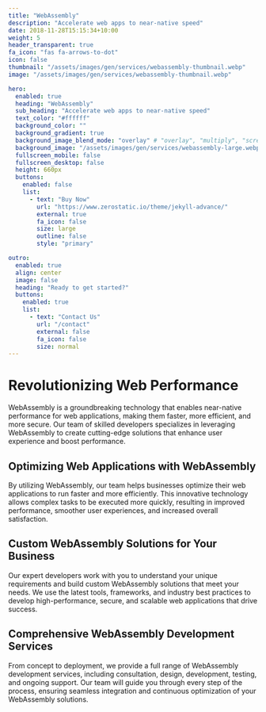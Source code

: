 ```yaml
---
title: "WebAssembly"
description: "Accelerate web apps to near-native speed"
date: 2018-11-28T15:15:34+10:00
weight: 5
header_transparent: true
fa_icon: "fas fa-arrows-to-dot"
icon: false
thumbnail: "/assets/images/gen/services/webassembly-thumbnail.webp"
image: "/assets/images/gen/services/webassembly-thumbnail.webp"

hero:
  enabled: true
  heading: "WebAssembly"
  sub_heading: "Accelerate web apps to near-native speed"
  text_color: "#ffffff"
  background_color: ""
  background_gradient: true
  background_image_blend_mode: "overlay" # "overlay", "multiply", "screen"
  background_image: "/assets/images/gen/services/webassembly-large.webp"
  fullscreen_mobile: false
  fullscreen_desktop: false
  height: 660px
  buttons:
    enabled: false
    list:
      - text: "Buy Now"
        url: "https://www.zerostatic.io/theme/jekyll-advance/"
        external: true
        fa_icon: false
        size: large
        outline: false
        style: "primary"

outro:
  enabled: true
  align: center
  image: false
  heading: "Ready to get started?"
  buttons:
    enabled: true
    list:
      - text: "Contact Us"
        url: "/contact"
        external: false
        fa_icon: false
        size: normal
---
```


# Revolutionizing Web Performance

WebAssembly is a groundbreaking technology that enables near-native performance for web applications, making them faster, more efficient, and more secure. Our team of skilled developers specializes in leveraging WebAssembly to create cutting-edge solutions that enhance user experience and boost performance.

## Optimizing Web Applications with WebAssembly

By utilizing WebAssembly, our team helps businesses optimize their web applications to run faster and more efficiently. This innovative technology allows complex tasks to be executed more quickly, resulting in improved performance, smoother user experiences, and increased overall satisfaction.

## Custom WebAssembly Solutions for Your Business

Our expert developers work with you to understand your unique requirements and build custom WebAssembly solutions that meet your needs. We use the latest tools, frameworks, and industry best practices to develop high-performance, secure, and scalable web applications that drive success.

## Comprehensive WebAssembly Development Services

From concept to deployment, we provide a full range of WebAssembly development services, including consultation, design, development, testing, and ongoing support. Our team will guide you through every step of the process, ensuring seamless integration and continuous optimization of your WebAssembly solutions.
